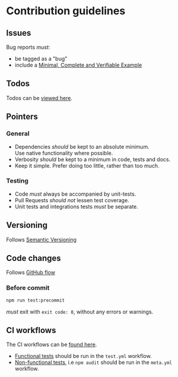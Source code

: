 # Contribution guidelines

## Issues

Bug reports *must*:

- be tagged as a "bug"
- include a [Minimal, Complete and Verifiable Example][mcve]

## Todos

Todos can be [viewed here][todos].

## Pointers

### General
- Dependencies *should* be kept to an absolute minimum.  
  Use native functionality where possible.
- Verbosity *should* be kept to a minimum in code, tests and docs.
- Keep it simple. Prefer doing too little, rather than too much.

### Testing

- Code *must* always be accompanied by unit-tests.
- Pull Requests *should not* lessen test coverage.
- Unit tests and integrations tests *must* be separate.

## Versioning

Follows [Semantic Versioning][semver]

## Code changes

Follows [GitHub flow][github-flow]

### Before commit

```bash
npm run test:precommit
```

*must* exit with `exit code: 0`, without any errors or warnings.

## CI workflows

The CI workflows can be [found here][workflows].

- [Functional tests][func-req] should be run in the `test.yml` workflow.
- [Non-functional tests][non-func-req], i.e `npm audit` should be run in the
  `meta.yml` workflow.

[todos]: ./TODO.md
[workflows]: ./workflows
[semver]: https://semver.org/
[mcve]: https://en.wikipedia.org/wiki/Minimal_reproducible_example
[github-flow]: https://docs.github.com/en/get-started/using-github/github-flow
[func-req]: https://en.wikipedia.org/wiki/Functional_requirement
[non-func-req]: https://en.wikipedia.org/wiki/Non-functional_requirement
